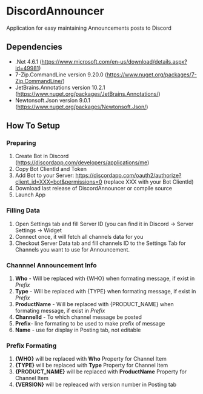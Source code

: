 # DiscordAnnouncer
Application for easy maintaining Announcements posts to Discord

## Dependencies
* .Net 4.6.1 (https://www.microsoft.com/en-us/download/details.aspx?id=49981)
* 7-Zip.CommandLine version 9.20.0 (https://www.nuget.org/packages/7-Zip.CommandLine/)
* JetBrains.Annotations version 10.2.1 (https://www.nuget.org/packages/JetBrains.Annotations/)
* Newtonsoft.Json version 9.0.1 (https://www.nuget.org/packages/Newtonsoft.Json/)

## How To Setup

### Preparing 
1. Create Bot in Discord (https://discordapp.com/developers/applications/me)
2. Copy Bot ClientId and Token
3. Add Bot to your Server: https://discordapp.com/oauth2/authorize?client_id=XXX=bot&permissions=0 (replace XXX with your Bot ClientId)
4. Download last release of DiscordAnnouncer or compile source
5. Launch App

### Filling Data
1. Open Settings tab and fill Server ID (you can find it in Discord -> Server Settings -> Widget
2. Connect once, it will fetch all channels data for you
3. Checkout Server Data tab and fill channels ID to the Settings Tab for Channels you want to use for Announcement.

### Channnel Announcement Info
1. **Who** - Will be replaced with {WHO} when formating message, if exist in *Prefix*
2. **Type** - Will be replaced with {TYPE} when formating message, if exist in *Prefix*
3. **ProductName** - Will be replaced with {PRODUCT_NAME} when formating message, if exist in *Prefix*
4. **ChannelId** - To which channel message be posted
5. **Prefix**- line formating to be used to make prefix of message
6. **Name** - use for display in Posting tab, not editable

### Prefix Formating
1. **{WHO}** will be replaced with **Who** Property for Channel Item
2. **{TYPE}** will be replaced with **Type** Property for Channel Item
3. **{PRODUCT_NAME}** will be replaced with **ProductName** Property for Channel Item
4. **{VERSION}** will be repleaced with version number in Posting tab

